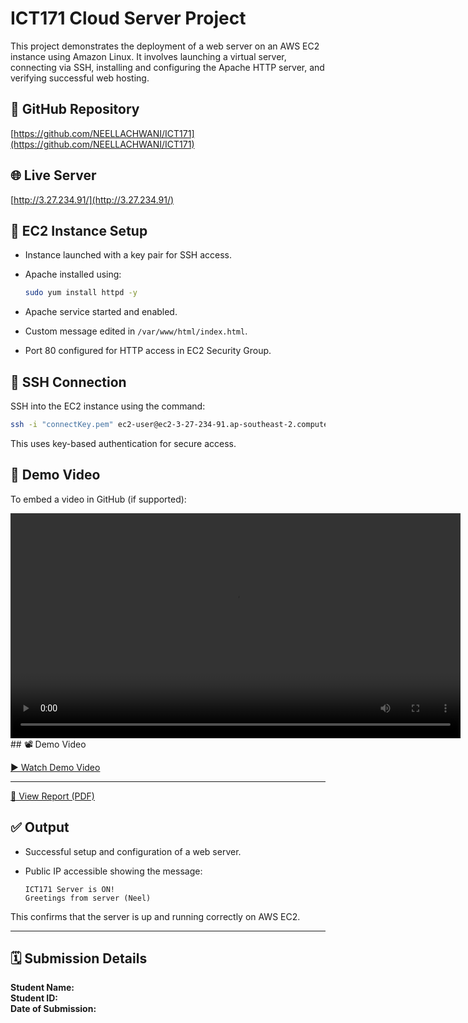 # ICT171 Cloud Server Project

This project demonstrates the deployment of a web server on an AWS EC2 instance using Amazon Linux. It involves launching a virtual server, connecting via SSH, installing and configuring the Apache HTTP server, and verifying successful web hosting.

## 📁 GitHub Repository

[https://github.com/NEELLACHWANI/ICT171](https://github.com/NEELLACHWANI/ICT171)

## 🌐 Live Server

[http://3.27.234.91/](http://3.27.234.91/)

## 🚀 EC2 Instance Setup

- Instance launched with a key pair for SSH access.
- Apache installed using:

  ```bash
  sudo yum install httpd -y
  ```

- Apache service started and enabled.
- Custom message edited in `/var/www/html/index.html`.
- Port 80 configured for HTTP access in EC2 Security Group.

## 🔐 SSH Connection

SSH into the EC2 instance using the command:

```bash
ssh -i "connectKey.pem" ec2-user@ec2-3-27-234-91.ap-southeast-2.compute.amazonaws.com
```

This uses key-based authentication for secure access.

## 🎩 Demo Video

To embed a video in GitHub (if supported):

<video width="720" controls>
  <source src="demoVideo.mp4" type="video/mp4">
  Your browser does not support the video tag.
</video>
## 📽️ Demo Video

[▶️ Watch Demo Video](./demoVideo.mp4)


---
[📄 View Report (PDF)](./report.pdf)


## ✅ Output

- Successful setup and configuration of a web server.
- Public IP accessible showing the message:

  ```
  ICT171 Server is ON!
  Greetings from server (Neel)
  ```

This confirms that the server is up and running correctly on AWS EC2.

---

## 🗓️ Submission Details

**Student Name:**  
**Student ID:**  
**Date of Submission:**
